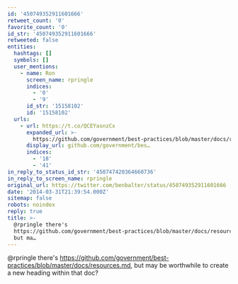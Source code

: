 ```yaml
---
id: '450749352911601666'
retweet_count: '0'
favorite_count: '0'
id_str: '450749352911601666'
retweeted: false
entities:
  hashtags: []
  symbols: []
  user_mentions:
    - name: Ron
      screen_name: rpringle
      indices:
        - '0'
        - '9'
      id_str: '15158102'
      id: '15158102'
  urls:
    - url: https://t.co/QCEYasnzCx
      expanded_url: >-
        https://github.com/government/best-practices/blob/master/docs/resources.md
      display_url: github.com/government/bes…
      indices:
        - '18'
        - '41'
in_reply_to_status_id_str: '450747420364660736'
in_reply_to_screen_name: rpringle
original_url: https://twitter.com/benbalter/status/450749352911601666
date: '2014-03-31T21:39:54.000Z'
sitemap: false
robots: noindex
reply: true
title: >-
  @rpringle there's
  https://github.com/government/best-practices/blob/master/docs/resources.md,
  but ma…
---
```


@rpringle there's https://github.com/government/best-practices/blob/master/docs/resources.md, but may be worthwhile to create a new heading within that doc?